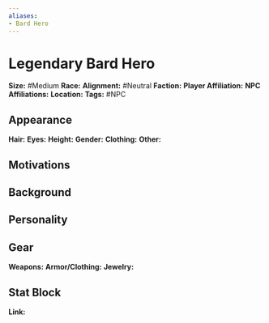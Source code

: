 ```yaml
---
aliases:
- Bard Hero
---
```


# Legendary Bard Hero

**Size:** #Medium
**Race:**
**Alignment:** #Neutral
**Faction:**
**Player Affiliation:**
**NPC Affiliations:**
**Location:**
**Tags:** #NPC

## Appearance

**Hair:**
**Eyes:**
**Height:**
**Gender:**
**Clothing:**
**Other:**

## Motivations

## Background

## Personality

## Gear

**Weapons:**
**Armor/Clothing:**
**Jewelry:**

## Stat Block

**Link:**
